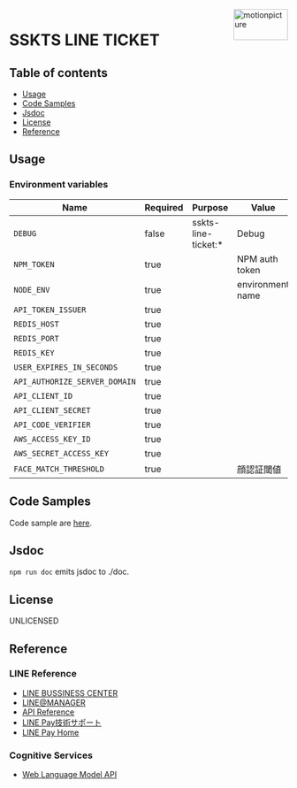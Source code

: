 <img src="https://motionpicture.jp/images/common/logo_01.svg" alt="motionpicture" title="motionpicture" align="right" height="56" width="98"/>

# SSKTS LINE TICKET


## Table of contents

* [Usage](#usage)
* [Code Samples](#code-samples)
* [Jsdoc](#jsdoc)
* [License](#license)
* [Reference](#reference)

## Usage

### Environment variables

| Name                          | Required | Purpose             | Value            |
| ----------------------------- | -------- | ------------------- | ---------------- |
| `DEBUG`                       | false    | sskts-line-ticket:* | Debug            |
| `NPM_TOKEN`                   | true     |                     | NPM auth token   |
| `NODE_ENV`                    | true     |                     | environment name |
| `API_TOKEN_ISSUER`            | true     |                     |                  |
| `REDIS_HOST`                  | true     |                     |                  |
| `REDIS_PORT`                  | true     |                     |                  |
| `REDIS_KEY`                   | true     |                     |                  |
| `USER_EXPIRES_IN_SECONDS`     | true     |                     |                  |
| `API_AUTHORIZE_SERVER_DOMAIN` | true     |                     |                  |
| `API_CLIENT_ID`               | true     |                     |                  |
| `API_CLIENT_SECRET`           | true     |                     |                  |
| `API_CODE_VERIFIER`           | true     |                     |                  |
| `AWS_ACCESS_KEY_ID`           | true     |                     |                  |
| `AWS_SECRET_ACCESS_KEY`       | true     |                     |                  |
| `FACE_MATCH_THRESHOLD`        | true     |                     | 顔認証閾値       |


## Code Samples

Code sample are [here](https://github.com/motionpicture/sskts-line-ticket/tree/master/example).

## Jsdoc

`npm run doc` emits jsdoc to ./doc.

## License

UNLICENSED


## Reference

### LINE Reference

* [LINE BUSSINESS CENTER](https://business.line.me/ja/)
* [LINE@MANAGER](https://admin-official.line.me/)
* [API Reference](https://devdocs.line.me/ja/)
* [LINE Pay技術サポート](https://pay.line.me/jp/developers/documentation/download/tech?locale=ja_JP)
* [LINE Pay Home](https://pay.line.me/jp/)


### Cognitive Services

* [Web Language Model API](https://westus.dev.cognitive.microsoft.com/docs/services/55de9ca4e597ed1fd4e2f104/operations/55de9ca4e597ed19b0de8a51)

